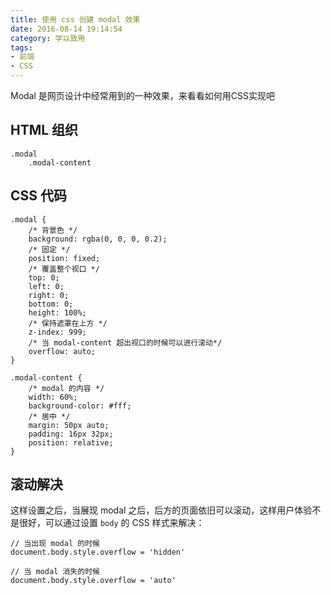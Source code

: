 ```yaml
---
title: 使用 css 创建 modal 效果
date: 2016-08-14 19:14:54
category: 学以致用
tags:
- 前端
- CSS
---
```


Modal 是网页设计中经常用到的一种效果，来看看如何用CSS实现吧

## HTML 组织

```
.modal
    .modal-content
```

## CSS 代码

```
.modal {
    /* 背景色 */
    background: rgba(0, 0, 0, 0.2);
    /* 固定 */
    position: fixed;
    /* 覆盖整个视口 */
    top: 0;
    left: 0;
    right: 0;
    bottom: 0;
    height: 100%;
    /* 保持遮罩在上方 */
    z-index: 999;
    /* 当 modal-content 超出视口的时候可以进行滚动*/
    overflow: auto;
}

.modal-content {
    /* modal 的内容 */
    width: 60%;
    background-color: #fff;
    /* 居中 */
    margin: 50px auto;
    padding: 16px 32px;
    position: relative;
}
```

## 滚动解决

这样设置之后，当展现 modal 之后，后方的页面依旧可以滚动，这样用户体验不是很好，可以通过设置 `body` 的 CSS 样式来解决：

```
// 当出现 modal 的时候
document.body.style.overflow = 'hidden'

// 当 modal 消失的时候
document.body.style.overflow = 'auto'
```
